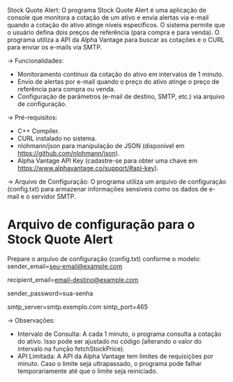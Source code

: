 Stock Quote Alert:
O programa Stock Quote Alert é uma aplicação de console que monitora a cotação de um ativo e envia alertas via e-mail quando a cotação do ativo atinge níveis específicos. O sistema permite que o usuário defina dois preços de referência (para compra e para venda). O programa utiliza a API da Alpha Vantage para buscar as cotações e o CURL para enviar os e-mails via SMTP.

-> Funcionalidades:
- Monitoramento contínuo da cotação do ativo em intervalos de 1 minuto.
- Envio de alertas por e-mail quando o preço do ativo atinge o preço de referência para compra ou venda.
- Configuração de parâmetros (e-mail de destino, SMTP, etc.) via arquivo de configuração.

-> Pré-requisitos:
- C++ Compiler.
- CURL instalado no sistema.
- nlohmann/json para manipulação de JSON (disponível em https://github.com/nlohmann/json).
- Alpha Vantage API Key (cadastre-se para obter uma chave em https://www.alphavantage.co/support/#api-key).

-> Arquivo de Configuração:
O programa utiliza um arquivo de configuração (config.txt) para armazenar informações sensíveis como os dados de e-mail e o servidor SMTP.

# Arquivo de configuração para o Stock Quote Alert
Prepare o arquivo de configuração (config.txt) conforme o modelo:
sender_email=seu-email@example.com

recipient_email=email-destino@example.com

sender_password=sua-senha

smtp_server=smtp.exemplo.com
smtp_port=465

-> Observações:
- Intervalo de Consulta: A cada 1 minuto, o programa consulta a cotação do ativo. Isso pode ser ajustado no código (alterando o valor do intervalo na função fetchStockPrice).
- API Limitada: A API da Alpha Vantage tem limites de requisições por minuto. Caso o limite seja ultrapassado, o programa pode falhar temporariamente até que o limite seja reiniciado.
